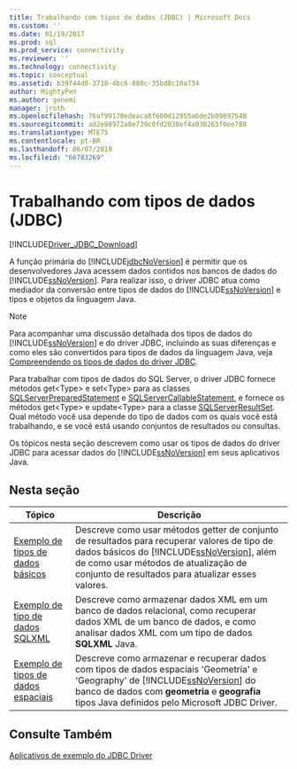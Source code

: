 ```yaml
---
title: Trabalhando com tipos de dados (JDBC) | Microsoft Docs
ms.custom: ''
ms.date: 01/19/2017
ms.prod: sql
ms.prod_service: connectivity
ms.reviewer: ''
ms.technology: connectivity
ms.topic: conceptual
ms.assetid: b39f44d0-3710-4bc6-880c-35bd8c10a734
author: MightyPen
ms.author: genemi
manager: jroth
ms.openlocfilehash: 76af99170edeaca8f600d12955a6de2b09897548
ms.sourcegitcommit: ad2e98972a0e739c0fd2038ef4a030265f0ee788
ms.translationtype: MTE75
ms.contentlocale: pt-BR
ms.lasthandoff: 06/07/2019
ms.locfileid: "66783269"
---
```

# <a name="working-with-data-types-jdbc"></a>Trabalhando com tipos de dados (JDBC)

[!INCLUDE[Driver_JDBC_Download](../../includes/driver_jdbc_download.md)]

A função primária do [!INCLUDE[jdbcNoVersion](../../includes/jdbcnoversion_md.md)] é permitir que os desenvolvedores Java acessem dados contidos nos bancos de dados do [!INCLUDE[ssNoVersion](../../includes/ssnoversion-md.md)]. Para realizar isso, o driver JDBC atua como mediador da conversão entre tipos de dados do [!INCLUDE[ssNoVersion](../../includes/ssnoversion-md.md)] e tipos e objetos da linguagem Java.  
  
> [!NOTE]  
> Para acompanhar uma discussão detalhada dos tipos de dados do [!INCLUDE[ssNoVersion](../../includes/ssnoversion-md.md)] e do driver JDBC, incluindo as suas diferenças e como eles são convertidos para tipos de dados da linguagem Java, veja [Compreendendo os tipos de dados do driver JDBC](../../connect/jdbc/understanding-the-jdbc-driver-data-types.md).  
  
Para trabalhar com tipos de dados do SQL Server, o driver JDBC fornece métodos get\<Type> e set\<Type> para as classes [SQLServerPreparedStatement](../../connect/jdbc/reference/sqlserverpreparedstatement-class.md) e [SQLServerCallableStatement](../../connect/jdbc/reference/sqlservercallablestatement-class.md), e fornece os métodos get\<Type> e update\<Type> para a classe [SQLServerResultSet](../../connect/jdbc/reference/sqlserverresultset-class.md). Qual método você usa depende do tipo de dados com os quais você está trabalhando, e se você está usando conjuntos de resultados ou consultas.  
  
Os tópicos nesta seção descrevem como usar os tipos de dados do driver JDBC para acessar dados do [!INCLUDE[ssNoVersion](../../includes/ssnoversion-md.md)] em seus aplicativos Java.  
  
## <a name="in-this-section"></a>Nesta seção  
  
|Tópico|Descrição|  
|-----------|-----------------|  
|[Exemplo de tipos de dados básicos](../../connect/jdbc/basic-data-types-sample.md)|Descreve como usar métodos getter de conjunto de resultados para recuperar valores de tipo de dados básicos do [!INCLUDE[ssNoVersion](../../includes/ssnoversion-md.md)], além de como usar métodos de atualização de conjunto de resultados para atualizar esses valores.|  
|[Exemplo de tipo de dados SQLXML](../../connect/jdbc/sqlxml-data-type-sample.md)|Descreve como armazenar dados XML em um banco de dados relacional, como recuperar dados XML de um banco de dados, e como analisar dados XML com um tipo de dados **SQLXML** Java.|  
|[Exemplo de tipos de dados espaciais](../../connect/jdbc/spatial-data-types-sample.md)|Descreve como armazenar e recuperar dados com tipos de dados espaciais 'Geometria' e 'Geography' de [!INCLUDE[ssNoVersion](../../includes/ssnoversion-md.md)] do banco de dados com **geometria** e **geografia** tipos Java definidos pelo Microsoft JDBC Driver.|

## <a name="see-also"></a>Consulte Também

[Aplicativos de exemplo do JDBC Driver](../../connect/jdbc/sample-jdbc-driver-applications.md)  
